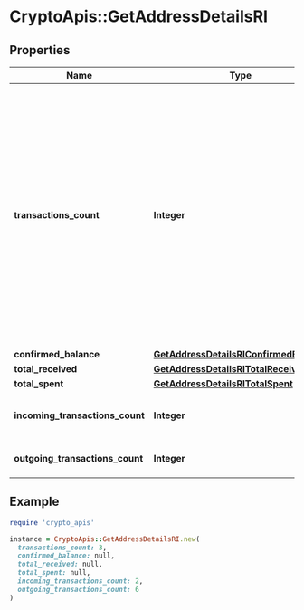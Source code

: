 # CryptoApis::GetAddressDetailsRI

## Properties

| Name | Type | Description | Notes |
| ---- | ---- | ----------- | ----- |
| **transactions_count** | **Integer** | Represents the total number of confirmed coins transactions for this address, both incoming and outgoing. Applies for coins only **and not** tokens transfers e.g. for Ethereum. &#x60;transactionsCount&#x60; could result as less than incoming and outgoing transactions put together (e.g. in Bitcoin), due to the fact that one and the same address could be in senders and receivers addresses. |  |
| **confirmed_balance** | [**GetAddressDetailsRIConfirmedBalance**](GetAddressDetailsRIConfirmedBalance.md) |  |  |
| **total_received** | [**GetAddressDetailsRITotalReceived**](GetAddressDetailsRITotalReceived.md) |  |  |
| **total_spent** | [**GetAddressDetailsRITotalSpent**](GetAddressDetailsRITotalSpent.md) |  |  |
| **incoming_transactions_count** | **Integer** | Defines the received transaction count to the address. |  |
| **outgoing_transactions_count** | **Integer** | Defines the sent transaction count from the address. |  |

## Example

```ruby
require 'crypto_apis'

instance = CryptoApis::GetAddressDetailsRI.new(
  transactions_count: 3,
  confirmed_balance: null,
  total_received: null,
  total_spent: null,
  incoming_transactions_count: 2,
  outgoing_transactions_count: 6
)
```

